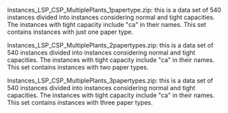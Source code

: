 Instances_LSP_CSP_MultiplePlants_1papertype.zip: this is a data set of 540 instances divided into instances considering normal and tight capacities. 
The instances with tight capacity include "ca" in their names. This set contains instances with just one paper type.

Instances_LSP_CSP_MultiplePlants_2papertypes.zip: this is a data set of 540 instances divided into instances considering normal and tight capacities. 
The instances with tight capacity include "ca" in their names. This set contains instances with two paper types.

Instances_LSP_CSP_MultiplePlants_3papertypes.zip: this is a data set of 540 instances divided into instances considering normal and tight capacities. 
The instances with tight capacity include "ca" in their names. This set contains instances with three paper types.
